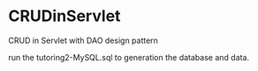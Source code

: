 # CRUDinServlet
CRUD in Servlet with DAO design pattern


run the tutoring2-MySQL.sql to generation the database and data.
